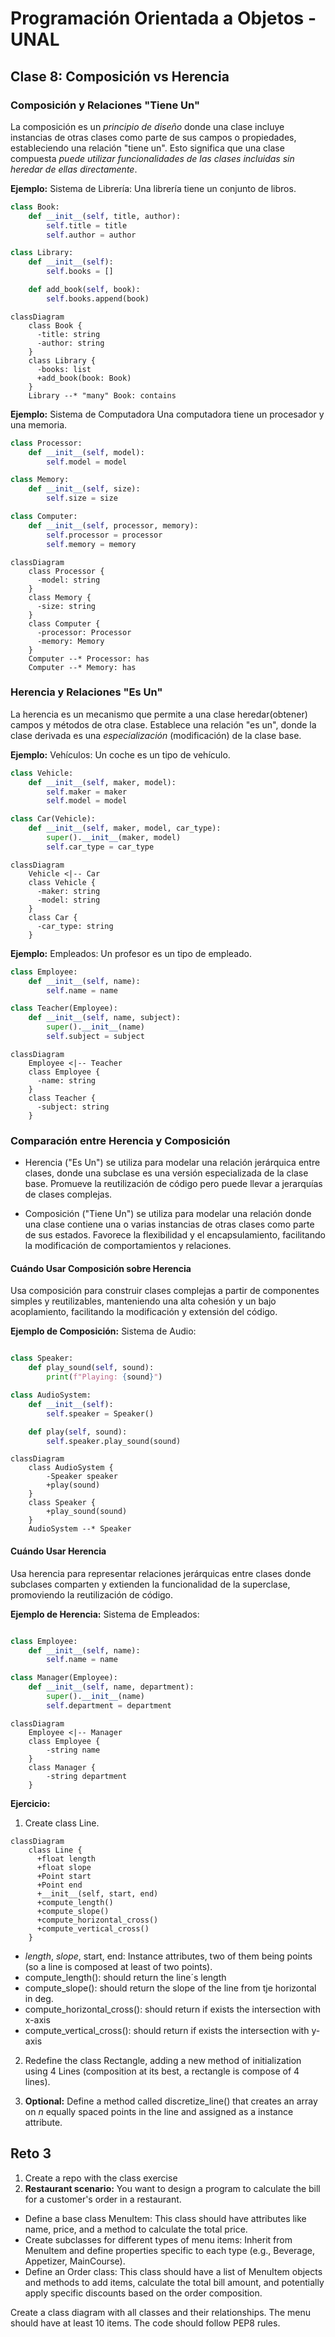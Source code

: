 # Programación Orientada a Objetos - UNAL

## Clase 8: Composición vs Herencia

### Composición y Relaciones "Tiene Un"
La composición es un *principio de diseño* donde una clase incluye instancias de otras clases como parte de sus campos o propiedades, estableciendo una relación "tiene un". Esto significa que una clase compuesta *puede utilizar funcionalidades de las clases incluidas sin heredar de ellas directamente*.

**Ejemplo:** Sistema de Librería:
Una librería tiene un conjunto de libros.

```python
class Book:
    def __init__(self, title, author):
        self.title = title
        self.author = author

class Library:
    def __init__(self):
        self.books = []

    def add_book(self, book):
        self.books.append(book)
```


```mermaid
classDiagram
    class Book {
      -title: string
      -author: string
    }
    class Library {
      -books: list
      +add_book(book: Book)
    }
    Library --* "many" Book: contains
```

**Ejemplo:** Sistema de Computadora
Una computadora tiene un procesador y una memoria.

```python
class Processor:
    def __init__(self, model):
        self.model = model

class Memory:
    def __init__(self, size):
        self.size = size

class Computer:
    def __init__(self, processor, memory):
        self.processor = processor
        self.memory = memory
```

```mermaid
classDiagram
    class Processor {
      -model: string
    }
    class Memory {
      -size: string
    }
    class Computer {
      -processor: Processor
      -memory: Memory
    }
    Computer --* Processor: has
    Computer --* Memory: has
```

### Herencia y Relaciones "Es Un"
La herencia es un mecanismo que permite a una clase heredar(obtener) campos y métodos de otra clase. Establece una relación "es un", donde la clase derivada es una *especialización* (modificación) de la clase base.

**Ejemplo:** Vehículos:
Un coche es un tipo de vehículo.

```python
class Vehicle:
    def __init__(self, maker, model):
        self.maker = maker
        self.model = model

class Car(Vehicle):
    def __init__(self, maker, model, car_type):
        super().__init__(maker, model)
        self.car_type = car_type
```

```mermaid
classDiagram
    Vehicle <|-- Car
    class Vehicle {
      -maker: string
      -model: string
    }
    class Car {
      -car_type: string
    }
```

**Ejemplo:** Empleados:
Un profesor es un tipo de empleado.

```python
class Employee:
    def __init__(self, name):
        self.name = name

class Teacher(Employee):
    def __init__(self, name, subject):
        super().__init__(name)
        self.subject = subject
```

```mermaid
classDiagram
    Employee <|-- Teacher
    class Employee {
      -name: string
    }
    class Teacher {
      -subject: string
    }
```

### Comparación entre Herencia y Composición
- Herencia ("Es Un") se utiliza para modelar una relación jerárquica entre clases, donde una subclase es una versión especializada de la clase base. Promueve la reutilización de código pero puede llevar a jerarquías de clases complejas.

- Composición ("Tiene Un") se utiliza para modelar una relación donde una clase contiene una o varias instancias de otras clases como parte de sus estados. Favorece la flexibilidad y el encapsulamiento, facilitando la modificación de comportamientos y relaciones.


#### Cuándo Usar Composición sobre Herencia
Usa composición para construir clases complejas a partir de componentes simples y reutilizables, manteniendo una alta cohesión y un bajo acoplamiento, facilitando la modificación y extensión del código.

**Ejemplo de Composición:** Sistema de Audio:

```python

class Speaker:
    def play_sound(self, sound):
        print(f"Playing: {sound}")

class AudioSystem:
    def __init__(self):
        self.speaker = Speaker()

    def play(self, sound):
        self.speaker.play_sound(sound)
```

```mermaid
classDiagram
    class AudioSystem {
        -Speaker speaker
        +play(sound)
    }
    class Speaker {
        +play_sound(sound)
    }
    AudioSystem --* Speaker
```

#### Cuándo Usar Herencia
Usa herencia para representar relaciones jerárquicas entre clases donde subclases comparten y extienden la funcionalidad de la superclase, promoviendo la reutilización de código.

**Ejemplo de Herencia:** Sistema de Empleados:

```python

class Employee:
    def __init__(self, name):
        self.name = name

class Manager(Employee):
    def __init__(self, name, department):
        super().__init__(name)
        self.department = department
```

```mermaid
classDiagram
    Employee <|-- Manager
    class Employee {
        -string name
    }
    class Manager {
        -string department
    }
```

**Ejercicio:**
1. Create class Line.
```mermaid
classDiagram
    class Line {
      +float length
      +float slope
      +Point start
      +Point end
      +__init__(self, start, end)
      +compute_length()
      +compute_slope()
      +compute_horizontal_cross()
      +compute_vertical_cross()
    }
```  
 - *length*, *slope*, start, end: Instance attributes, two of them being points (so a line is composed at least of two points).
 - compute_length(): should return the line´s length
 - compute_slope(): should return the slope of the line from tje horizontal in deg.
 - compute_horizontal_cross(): should return if exists the intersection with x-axis
 - compute_vertical_cross(): should return if exists the intersection with y-axis

2. Redefine the class Rectangle, adding a new method of initialization using 4 Lines (composition at its best, a rectangle is compose of 4 lines).

3. **Optional:** Define a method called discretize_line() that creates an array on *n* equally spaced points in the line and assigned as a instance attribute.

## Reto 3
1. Create a repo with the class exercise
2. **Restaurant scenario:** You want to design a program to calculate the bill for a customer's order in a restaurant.
- Define a base class MenuItem: This class should have attributes like name, price, and a method to calculate the total price.
- Create subclasses for different types of menu items: Inherit from MenuItem and define properties specific to each type (e.g., Beverage, Appetizer, MainCourse). 
- Define an Order class: This class should have a list of MenuItem objects and methods to add items, calculate the total bill amount, and potentially apply specific discounts based on the order composition.

Create a class diagram with all classes and their relationships. 
The menu should have at least 10 items.
The code should follow PEP8 rules.




